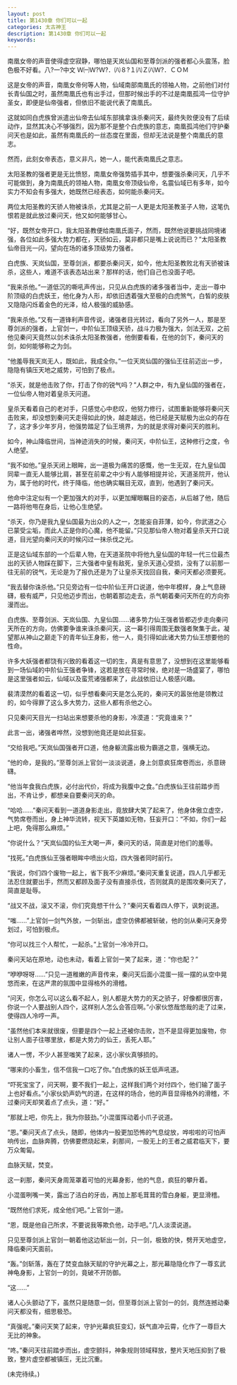```yaml
---
layout: post
title: 第1430章 你们可以一起
categories: 太古神王
description: 第1430章 你们可以一起
keywords:
---
```


南凰女帝的声音使得虚空寂静，哪怕是天岚仙国和至尊剑派的强者都心头震荡，脸色极不好看。八?一?中文 Ｗ㈠Ｗ?Ｗ?．㈧８?１㈧Ｚ㈧Ｗ?．ＣＯＭ

这是女帝的声音，南凰女帝何等人物，仙域南部南凰氏的领袖人物，之前他们对付长青仙国之时，虽然南凰氏也有出手过，但那时候出手的不过是南凰孤鸿一位守护圣女，即便是仙帝强者，但依旧不能说代表了南凰氏。

这就如同白虎族曾派遣出仙帝去仙域东部擒拿诛杀秦问天，最终失败便没有了后续动作，显然其决心不够强烈，因为那不是整个白虎族的意志，南凰孤鸿他们守护秦问天也是如此，虽然有南凰氏的一丝态度在里面，但却无法说是整个南凰氏的意志。

然而，此刻女帝表态，意义非凡，她一人，能代表南凰氏之意志。

太阳圣教的强者更是无比愤怒，南凰女帝强势插手其中，想要强杀秦问天，几乎不可能做到，身为南凰氏的领袖人物，南凰女帝顶级仙帝，名震仙域已有多年，如今实力不知会有多强大，她既然已经表态，如何能杀秦问天。

两位太阳圣教的天骄人物被诛杀，尤其是之前一人更是太阳圣教圣子人物，这笔仇恨若是就此放过秦问天，他又如何能够甘心。

“好，既然女帝开口，我太阳圣教便给南凰氏面子，然而，既然他说要挑战同境诸强，各位如此多强大势力都在，天骄如云，莫非都只是嘴上说说而已？”太阳圣教仙帝目光一闪，望向在场的诸多顶级势力强者。

白虎族、天岚仙国，至尊剑派，都要杀秦问天，如今，他太阳圣教败北有天骄被诛杀，这些人，难道不该表态站出来？那样的话，他们自己也没面子吧。

“我来杀他。”一道低沉的嘶吼声传出，只见从白虎族的诸多强者当中，走出一尊中阶顶级的白虎妖王，他化身为人形，却依旧透着强大至极的白虎煞气，白皙的皮肤又隐隐闪烁着金色的光泽，给人极强的威胁感。

“我来杀他。”又有一道锋利声音传说，诸强者目光转过，看向了另外一人，那是至尊剑派的强者，上官剑一，中阶仙王顶级天骄，战斗力极为强大，剑法无双，之前他见秦问天竟然以剑术诛杀太阳圣教强者，他倒要看看，在他的剑下，秦问天的剑，如何能够称之为剑。

“他羞辱我天岚无人，既如此，我成全你。”一位天岚仙国的强仙王往前迈出一步，隐隐有镇压天地之威势，可怕到了极点。

“杀天，就是他击败了你，打击了你的锐气吗？”人群之中，有九皇仙国的强者在，一位仙帝人物对着皇杀天问道。

皇杀天看着自己的老对手，只感觉心中悲叹，他努力修行，试图重新能够将秦问天击败来，却没想到秦问天走得如此的快，越走越远，他已经是天赋极为出众的存在了，这才多少年岁月，他强势踏足了仙王境界，为的就是求得对秦问天的胜利。

如今，神山降临世间，当神迹消失的时候，秦问天，中阶仙王，这种修行之度，令人绝望。

“我不如他。”皇杀天闭上眼眸，出一道极为痛苦的感慨，他一生无双，在九皇仙国同辈一直无人能够比肩，甚至在前辈之中少有人能够相提并论，天道圣院开，他认为，属于他的时代，终于降临，他也确实瞩目无双，直到，他遇到了秦问天。

他命中注定似有一个更加强大的对手，以更加耀眼瞩目的姿态，从后越了他，随后一路将他甩在身后，让他心生绝望。

“杀天，你乃是我九皇仙国最为出众的人之一，怎能妄自菲薄，如今，你武道之心已蒙受尘垢，而此人正是你的心魔，他不能留。”只见那仙帝人物对着皇杀天开口说道，目光望向秦问天的时候闪过一抹杀伐之光。

正是这仙域东部的一个后辈人物，在天道圣院中将他九皇仙国的年轻一代三位最杰出的天骄人物踩在脚下，三大强者中皇有敌死，皇杀天道心受损，没有了以前那一往无前的锐气，无论是为了报仇还是为了让皇杀天找回自我，秦问天都必须要死。

“我去替你诛杀他。”只见旁边有一位中阶仙王开口说道，他中年模样，身上气息磅礴，极有威严，只见他迈步而出，也朝着那边走去，杀气朝着秦问天所在的方向弥漫而出。

白虎族、至尊剑派、天岚仙国、九皇仙国……诸多势力仙王强者皆都迈步走向秦问天所在的方向，仿佛要争谁来诛杀秦问天，这一幕引得周围无数强者聚集于此，凝望那从神山之巅走下的青年仙王身影，他一人，竟引得如此诸大势力仙王想要他的性命。

许多大妖强者都饶有兴致的看着这一切的生，真是有意思了，没想到在这里能够看到一场仙域的中阶仙王强者争锋，这若是放在寻常时候，绝对是一场盛宴了，哪怕是这里强者如云，仙域以及蛮荒诸强都来了，此战依旧让人极感兴趣。

裴清漠然的看着这一切，似乎想看秦问天是怎么死的，秦问天的嚣张他是领教过的，如今得罪了这么多大势力，这些人都有杀他之心。

只见秦问天目光一扫站出来想要杀他的身影，冷漠道：“究竟谁来？”

此言一出，诸强者哗然，没想到他竟还是如此狂妄。

“交给我吧。”天岚仙国强者开口道，他身躯流露出极为霸道之意，强横无边。

“他的命，是我的。”至尊剑派上官剑一淡淡说道，身上剑意疯狂席卷而出，杀意磅礴。

“他当年食我白虎族，必付出代价，将成为我腹中之食。”白虎族仙王往前踏步而出，不肯让步，都想亲自要秦问天的命。

“哈哈……”秦问天看到一道道身影走出，竟放肆大笑了起来了，他身体傲立虚空，气势席卷而出，身上神华流转，视天下英雄如无物，狂妄开口：“不如，你们一起上吧，免得那么麻烦。”

“你说什么？”天岚仙国的仙王大喝一声，秦问天的话，简直是对他们的羞辱。

“找死。”白虎族仙王强者眼眸中喷出火焰，四大强者同时前行。

“我说，你们四个废物一起上，省下我不少麻烦。”秦问天重复说道，四人几乎都无法忍住就要出手，然而又都顾及面子没有直接杀伐，否则就真的是围攻秦问天了，简直是耻辱。

“战又不战，滚又不滚，你们究竟想干什么？”秦问天看着四人停下，讽刺说道。

“嗤……”上官剑一剑气外放，一剑斩出，虚空仿佛都被斩破，他的剑从秦问天身旁划过，可怕到极点。

“你可以找三个人帮忙，一起杀。”上官剑一冷冷开口。

秦问天站在原地，动也未动，看着上官剑一笑了起来，道：“你也配？”

“咿咿呀呀……”只见一道稚嫩的声音传来，秦问天后面小混蛋一摇一摆的从空中晃悠而来，在这严肃的氛围中显得格外的滑稽。

“问天，你怎么可以这么看不起人，别人都是大势力的天之骄子，好像都很厉害，你说一个人要战别人四个，这样别人怎么会答应啊。”小家伙悠哉悠哉的走了过来，使得四人冷哼一声。

“虽然他们本来就很废，但要是四个一起上还被你击败，岂不是显得更加废物，你让别人面子往哪里放，都是大势力的仙王，丢死人耶。”

诸人一愣，不少人甚至嗤笑了起来，这小家伙真够损的。

“哪来的小畜生，信不信我一口吃了你。”白虎族的妖王低声吼道。

“吓死宝宝了，问天啊，要不我们一起上，这样我们两个对付四个，他们输了面子上也好看点。”小家伙奶声奶气的道，在这样的场合，他的声音显得格外的滑稽，不过秦问天却笑着点了点头，道：“好。”

“那就上吧，你先上，我为你鼓劲。”小混蛋挥动着小爪子说道。

“恩。”秦问天点了点头，随即，他体内一股更加恐怖的气息绽放，哗啦啦的可怕声响传出，血脉奔腾，仿佛要燃烧起来，刹那间，一股无上的王者之威君临天下，要万众匍匐。

血脉天赋，焚变。

这一刹那，秦问天身周笼罩着可怕的光幕身影，他的气息，疯狂的攀升着。

小混蛋咧嘴一笑，露出了洁白的牙齿，再加上那毛茸茸的雪白身躯，更显滑稽。

“既然他们求死，成全他们吧。”上官剑一道。

“恩，既是他自己所求，不要说我等欺负他，动手吧。”几人淡漠说道。

只见至尊剑派上官剑一朝着他这边斩出一剑，只一剑，极致的快，劈开天地虚空，降临秦问天面前。

“轰。”剑斩落，轰在了焚变血脉天赋的守护光幕之上，那光幕隐隐化作了一尊玄武神龟身影，上官剑一的剑，竟破不开防御。

“这……”

诸人心头颤动了下，虽然只是随意一剑，但至尊剑派上官剑一的剑，竟然连撼动秦问天都没有，细思极恐。

“真强呢。”秦问天笑了起来，守护光幕疯狂变幻，妖气直冲云霄，化作了一尊巨大无比的神象。

“咚。”秦问天往前踏步而出，虚空颤抖，神象规则领域释放，整片天地压抑到了极致，整片虚空都被镇压，无比沉重。

(未完待续。)
